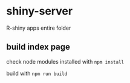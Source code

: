 # shiny-server
R-shiny apps entire folder

## build index page
check node modules installed with ```npm install```

build with ```npm run build```
